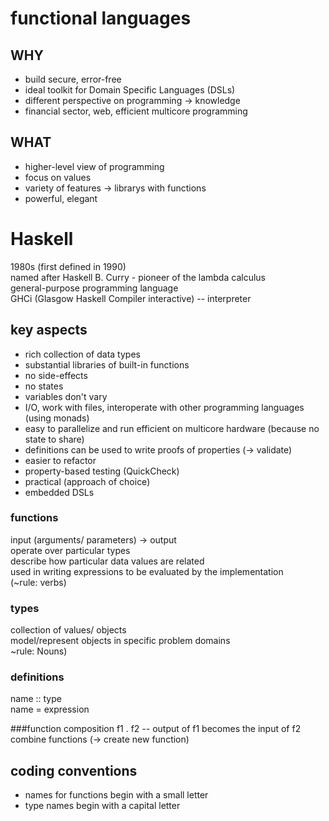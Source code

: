 # functional languages

## WHY
+ build secure, error-free
+ ideal toolkit for Domain Specific Languages (DSLs)
+ different perspective on programming -> knowledge
+ financial sector, web, efficient multicore programming

## WHAT
+ higher-level view of programming
+ focus on values
+ variety of features -> librarys with functions
+ powerful, elegant

# Haskell
1980s (first defined in 1990)  
named after Haskell B. Curry - pioneer of the lambda calculus  
general-purpose programming language  
GHCi (Glasgow Haskell Compiler interactive) -- interpreter

## key aspects
+ rich collection of data types
+ substantial libraries of built-in functions
+ no side-effects
+ no states
+ variables don't vary
+ I/O, work with files, interoperate with other programming languages (using monads)
+ easy to parallelize and run efficient on multicore hardware (because no state to share)
+ definitions can be used to write proofs of properties (-> validate)
+ easier to refactor
+ property-based testing (QuickCheck)
+ practical (approach of choice)
+ embedded DSLs

### functions
input (arguments/ parameters) -> output  
operate over particular types  
describe how particular data values are related  
used in writing expressions to be evaluated by the implementation  
(~rule: verbs)

### types
collection of values/ objects  
model/represent objects in specific problem domains  
~rule: Nouns)

### definitions
name :: type  
name = expression

###function composition
f1 . f2 -- output of f1 becomes the input of f2  
combine functions (-> create new function)


## coding conventions
+ names for functions begin with a small letter
+ type names begin with a capital letter
